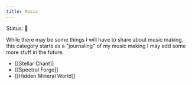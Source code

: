 ```yaml
---
title: Music
---
```


<status>Status: 🌱 </status>

While there may be some things I will have to share about music making, this category starts as a "journaling" of my music making I may add some more stuff in the future.

- [[Stellar Chant]]
- [[Spectral Forge]]
- [[Hidden Mineral World]]